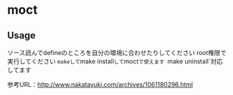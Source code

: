 # moct

## Usage

ソース読んでdefineのところを自分の環境に合わせたりしてください
root権限で実行してください
`makeして`make install`して`moct`で使えます
`make uninstall`対応してます

参考URL：http://www.nakatayuki.com/archives/1061180296.html

